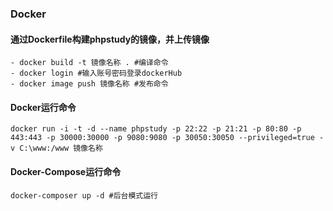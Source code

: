 ### Docker
#### 通过Dockerfile构建phpstudy的镜像，并上传镜像
    - docker build -t 镜像名称 . #编译命令 
    - docker login #输入账号密码登录dockerHub
    - docker image push 镜像名称 #发布命令

#### Docker运行命令
    docker run -i -t -d --name phpstudy -p 22:22 -p 21:21 -p 80:80 -p 443:443 -p 30000:30000 -p 9080:9080 -p 30050:30050 --privileged=true -v C:\www:/www 镜像名称

#### Docker-Compose运行命令
    docker-composer up -d #后台模式运行